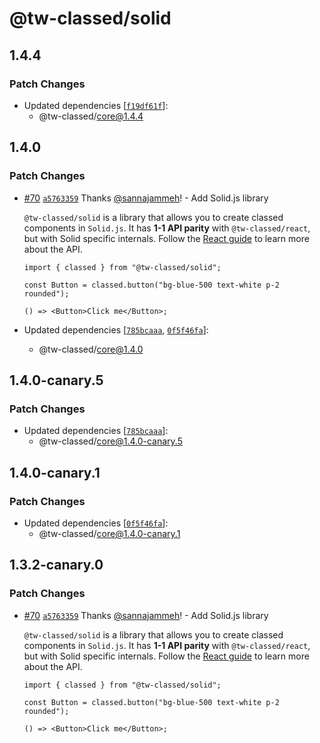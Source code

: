 # @tw-classed/solid

## 1.4.4

### Patch Changes

- Updated dependencies [[`f19df61f`](https://github.com/sannajammeh/tw-classed/commit/f19df61fe812481e97f40b09cd9713380a39470a)]:
  - @tw-classed/core@1.4.4

## 1.4.0

### Patch Changes

- [#70](https://github.com/sannajammeh/tw-classed/pull/70) [`a5763359`](https://github.com/sannajammeh/tw-classed/commit/a576335954e8269ef3a03fdd06790eeb9b777e71) Thanks [@sannajammeh](https://github.com/sannajammeh)! - Add Solid.js library

  `@tw-classed/solid` is a library that allows you to create classed components in `Solid.js`. It has **1-1 API parity** with `@tw-classed/react`, but with Solid specific internals. Follow the [React guide](/docs) to learn more about the API.

  ```tsx
  import { classed } from "@tw-classed/solid";

  const Button = classed.button("bg-blue-500 text-white p-2 rounded");

  () => <Button>Click me</Button>;
  ```

- Updated dependencies [[`785bcaaa`](https://github.com/sannajammeh/tw-classed/commit/785bcaaada76f9b19edce4b1724d7850dcb4fbd6), [`0f5f46fa`](https://github.com/sannajammeh/tw-classed/commit/0f5f46fa6ce9f5eb78115c5a04fd9bc06f64c847)]:
  - @tw-classed/core@1.4.0

## 1.4.0-canary.5

### Patch Changes

- Updated dependencies [[`785bcaaa`](https://github.com/sannajammeh/tw-classed/commit/785bcaaada76f9b19edce4b1724d7850dcb4fbd6)]:
  - @tw-classed/core@1.4.0-canary.5

## 1.4.0-canary.1

### Patch Changes

- Updated dependencies [[`0f5f46fa`](https://github.com/sannajammeh/tw-classed/commit/0f5f46fa6ce9f5eb78115c5a04fd9bc06f64c847)]:
  - @tw-classed/core@1.4.0-canary.1

## 1.3.2-canary.0

### Patch Changes

- [#70](https://github.com/sannajammeh/tw-classed/pull/70) [`a5763359`](https://github.com/sannajammeh/tw-classed/commit/a576335954e8269ef3a03fdd06790eeb9b777e71) Thanks [@sannajammeh](https://github.com/sannajammeh)! - Add Solid.js library

  `@tw-classed/solid` is a library that allows you to create classed components in `Solid.js`. It has **1-1 API parity** with `@tw-classed/react`, but with Solid specific internals. Follow the [React guide](/docs) to learn more about the API.

  ```tsx
  import { classed } from "@tw-classed/solid";

  const Button = classed.button("bg-blue-500 text-white p-2 rounded");

  () => <Button>Click me</Button>;
  ```
